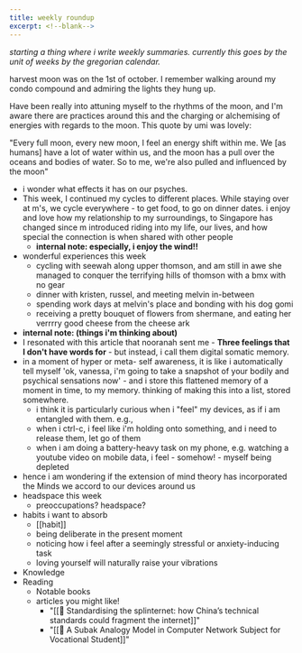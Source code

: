 ```yaml
---
title: weekly roundup
excerpt: <!--blank-->
---
```



*starting a thing where i write weekly summaries. currently this goes by the unit of weeks by the gregorian calendar.*

harvest moon was on the 1st of october. I remember walking around my condo compound and admiring the lights they hung up.

Have been really into attuning myself to the rhythms of the moon, and I'm aware there are practices around this and the charging or alchemising of energies with regards to the moon. This quote by umi was lovely: 

"Every full moon, every new moon, I feel an energy shift within me. We [as humans] have a lot of water within us, and the moon has a pull over the oceans and bodies of water. So to me, we're also pulled and influenced by the moon"


- i wonder what effects it has on our psyches. 
- This week, I continued my cycles to different places. While staying over at m's, we cycle everywhere - to get food, to go on dinner dates. i enjoy and love how my relationship to my surroundings, to Singapore has changed since m introduced riding into my life, our lives, and how special the connection is when shared with other people
    - __internal note: especially, i enjoy the wind!!__
- wonderful experiences this week
    - cycling with seewah along upper thomson, and am still in awe she managed to conquer the terrifying hills of thomson with a bmx with no gear
    - dinner with kristen, russel, and meeting melvin in-between
    - spending work days at melvin's place and bonding with his dog gomi
    - receiving a pretty bouquet of flowers from shermane, and eating her verrrry good cheese from the cheese ark
- __internal note: (things i'm thinking about)__
- I resonated with this article that nooranah sent me - __Three feelings that I don't have words for__ - but instead, i call them digital somatic memory. 
- in a moment of hyper or meta- self awareness, it is like i automatically tell myself 'ok, vanessa, i'm going to take a snapshot of your bodily and psychical sensations now' - and i store this flattened memory of a moment in time, to my memory. thinking of making this into a list, stored somewhere. 
    - i think it is particularly curious when i "feel" my devices, as if i am entangled with them. e.g., 
    - when i ctrl-c, i feel like i'm holding onto something, and i need to release them, let go of them 
    - when i am doing a battery-heavy task on my phone, e.g. watching a youtube video on mobile data, i feel - somehow! - myself being depleted
- hence i am wondering if the extension of mind  theory has incorporated the Minds we accord to our devices around us
- headspace this week
    - preoccupations? headspace? 
- habits i want to absorb
    - [[habit]]
    - being deliberate in the present moment
    - noticing how i feel after a seemingly stressful or anxiety-inducing task
    - loving yourself will naturally raise your vibrations
- Knowledge
- Reading
    - Notable books
    - articles you might like!
        - "[[📑 Standardising the splinternet: how China’s technical standards could fragment the internet]]"
        - "[[📑 A Subak Analogy Model in Computer Network Subject for Vocational Student]]"
